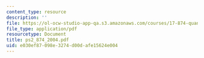 ```yaml
---
content_type: resource
description: ''
file: https://ol-ocw-studio-app-qa.s3.amazonaws.com/courses/17-874-quantitative-research-methods-multivariate-spring-2004/e030ef87098e3274d00dafe15624e004_ps2_874_2004.pdf
file_type: application/pdf
resourcetype: Document
title: ps2_874_2004.pdf
uid: e030ef87-098e-3274-d00d-afe15624e004
---
```


